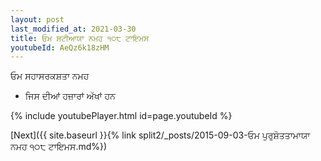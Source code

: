 ```yaml
---
layout: post
last_modified_at: 2021-03-30
title: ਓਮ ਸਟੀਆਯਾ ਨਮਹ ੧੦੮ ਟਾਇਮਸ
youtubeId: AeQz6k18zHM
---
```

 
 
 ਓਮ ਸਹਾਸਰਕਸ਼ਤਾ ਨਮਹ  
 
 -  ਜਿਸ ਦੀਆਂ ਹਜ਼ਾਰਾਂ ਅੱਖਾਂ ਹਨ 
 
  
 
  
 
 
 
 
 
 


{% include youtubePlayer.html id=page.youtubeId %}
 
[Next]({{ site.baseurl }}{% link  split2/_posts/2015-09-03-ਓਮ ਪੁਰੁਸ਼ੋਤਤਾਮਾਯਾ ਨਮਹ ੧੦੮ ਟਾਇਮਸ.md%})
 
